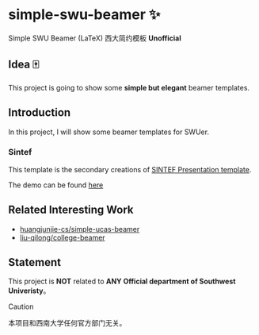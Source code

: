 # simple-swu-beamer ✨


Simple SWU Beamer (LaTeX) 西大简约模板 **Unofficial**



## Idea 🀄

This project is going to show some **simple but elegant** beamer templates.



## Introduction

In this project, I will show some beamer templates for SWUer.


### Sintef

This template is the  secondary creations of [SINTEF Presentation template](https://www.overleaf.com/latex/templates/sintef-presentation/jhbhdffczpnx).

The demo can be found [here]()



## Related Interesting Work

+ [huangjunjie-cs/simple-ucas-beamer](https://github.com/huangjunjie-cs/simple-ucas-beamer)
+ [liu-qilong/college-beamer](https://github.com/liu-qilong/college-beamer)


## Statement

This project is **NOT** related to **ANY Official department of Southwest Univeristy**。

> [!CAUTION]
> 本项目和西南大学任何官方部门无关。
